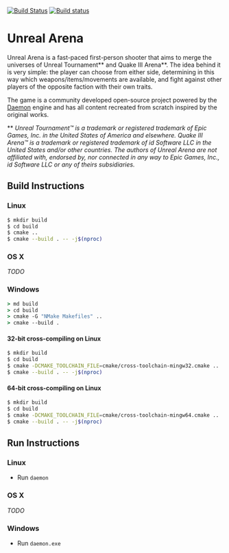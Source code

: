 [![Build Status](https://travis-ci.org/unrealarena/unrealarena.svg?branch=master)](https://travis-ci.org/unrealarena/unrealarena) [![Build status](https://ci.appveyor.com/api/projects/status/a1dwc3xr7jottyls/branch/master?svg=true&pendingText=pending&failingText=failing&passingText=passing)](https://ci.appveyor.com/project/unrealarena/unrealarena)

# Unreal Arena

Unreal Arena is a fast-paced first-person shooter that aims to merge the
universes of Unreal Tournament** and Quake III Arena**. The idea behind it is
very simple: the player can choose from either side, determining in this way
which weapons/items/movements are available, and fight against other players of
the opposite faction with their own traits.

The game is a community developed open-source project powered by the
[Daemon](http://unvanquished.net) engine and has all content recreated from
scratch inspired by the original works.

** *Unreal Tournament™ is a trademark or registered trademark of Epic Games,
Inc. in the United States of America and elsewhere. Quake III Arena™ is a
trademark or registered trademark of id Software LLC in the United States and/or
other countries. The authors of Unreal Arena are not affiliated with, endorsed
by, nor connected in any way to Epic Games, Inc., id Software LLC or any of
theirs subsidiaries.*


## Build Instructions


### Linux

```bash
$ mkdir build
$ cd build
$ cmake ..
$ cmake --build . -- -j$(nproc)
```


### OS X

*TODO*


### Windows

```bat
> md build
> cd build
> cmake -G "NMake Makefiles" ..
> cmake --build .
```


#### 32-bit cross-compiling on Linux

```bash
$ mkdir build
$ cd build
$ cmake -DCMAKE_TOOLCHAIN_FILE=cmake/cross-toolchain-mingw32.cmake ..
$ cmake --build . -- -j$(nproc)
```


#### 64-bit cross-compiling on Linux

```bash
$ mkdir build
$ cd build
$ cmake -DCMAKE_TOOLCHAIN_FILE=cmake/cross-toolchain-mingw64.cmake ..
$ cmake --build . -- -j$(nproc)
```


## Run Instructions


### Linux

- Run `daemon`


### OS X

*TODO*


### Windows

- Run `daemon.exe`
